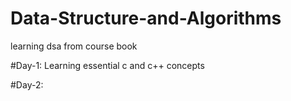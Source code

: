 # Data-Structure-and-Algorithms
learning dsa from course book

#Day-1:  Learning essential c and c++ concepts

#Day-2: 